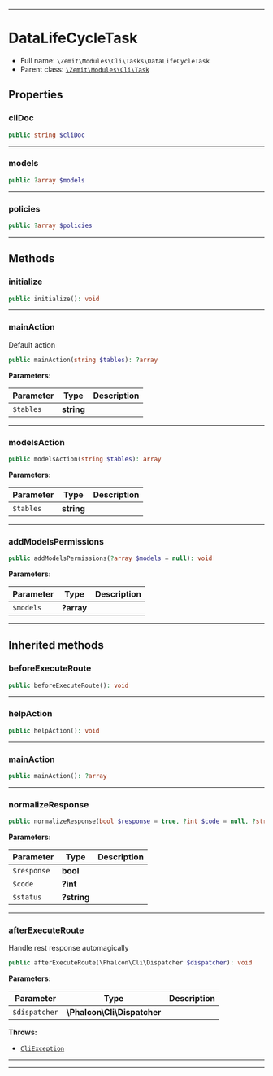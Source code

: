 ***

# DataLifeCycleTask





* Full name: `\Zemit\Modules\Cli\Tasks\DataLifeCycleTask`
* Parent class: [`\Zemit\Modules\Cli\Task`](../Task.md)



## Properties


### cliDoc



```php
public string $cliDoc
```






***

### models



```php
public ?array $models
```






***

### policies



```php
public ?array $policies
```






***

## Methods


### initialize



```php
public initialize(): void
```












***

### mainAction

Default action

```php
public mainAction(string $tables): ?array
```








**Parameters:**

| Parameter | Type | Description |
|-----------|------|-------------|
| `$tables` | **string** |  |





***

### modelsAction



```php
public modelsAction(string $tables): array
```








**Parameters:**

| Parameter | Type | Description |
|-----------|------|-------------|
| `$tables` | **string** |  |





***

### addModelsPermissions



```php
public addModelsPermissions(?array $models = null): void
```








**Parameters:**

| Parameter | Type | Description |
|-----------|------|-------------|
| `$models` | **?array** |  |





***


## Inherited methods


### beforeExecuteRoute



```php
public beforeExecuteRoute(): void
```












***

### helpAction



```php
public helpAction(): void
```












***

### mainAction



```php
public mainAction(): ?array
```












***

### normalizeResponse



```php
public normalizeResponse(bool $response = true, ?int $code = null, ?string $status = null): array
```








**Parameters:**

| Parameter | Type | Description |
|-----------|------|-------------|
| `$response` | **bool** |  |
| `$code` | **?int** |  |
| `$status` | **?string** |  |





***

### afterExecuteRoute

Handle rest response automagically

```php
public afterExecuteRoute(\Phalcon\Cli\Dispatcher $dispatcher): void
```








**Parameters:**

| Parameter | Type | Description |
|-----------|------|-------------|
| `$dispatcher` | **\Phalcon\Cli\Dispatcher** |  |




**Throws:**

- [`CliException`](../../../Exception/CliException.md)



***


***
